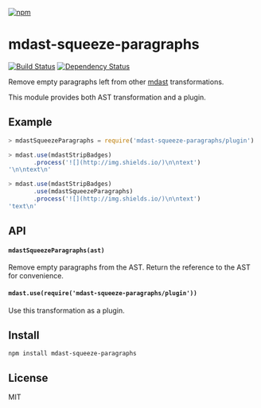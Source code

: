 [![npm](https://nodei.co/npm/mdast-squeeze-paragraphs.png)](https://npmjs.com/package/mdast-squeeze-paragraphs)

# mdast-squeeze-paragraphs

[![Build Status][travis-badge]][travis] [![Dependency Status][david-badge]][david]

Remove empty paragraphs left from other [mdast] transformations.

This module provides both AST transformation and a plugin.

[mdast]: https://github.com/wooorm/mdast

[travis]: https://travis-ci.org/eush77/mdast-squeeze-paragraphs
[travis-badge]: https://travis-ci.org/eush77/mdast-squeeze-paragraphs.svg
[david]: https://david-dm.org/eush77/mdast-squeeze-paragraphs
[david-badge]: https://david-dm.org/eush77/mdast-squeeze-paragraphs.png

## Example

```js
> mdastSqueezeParagraphs = require('mdast-squeeze-paragraphs/plugin')

> mdast.use(mdastStripBadges)
       .process('![](http://img.shields.io/)\n\ntext')
'\n\ntext\n'

> mdast.use(mdastStripBadges)
       .use(mdastSqueezeParagraphs)
       .process('![](http://img.shields.io/)\n\ntext')
'text\n'
```

## API

#### `mdastSqueezeParagraphs(ast)`

Remove empty paragraphs from the AST. Return the reference to the AST for convenience.

#### `mdast.use(require('mdast-squeeze-paragraphs/plugin'))`

Use this transformation as a plugin.

## Install

```
npm install mdast-squeeze-paragraphs
```

## License

MIT
